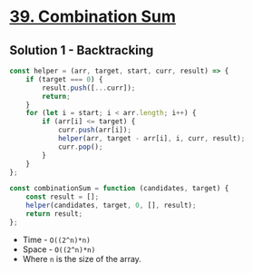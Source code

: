 # [39. Combination Sum](https://leetcode.com/problems/combination-sum/)

## Solution 1 - Backtracking

```js
const helper = (arr, target, start, curr, result) => {
    if (target === 0) {
        result.push([...curr]);
        return;
    }
    for (let i = start; i < arr.length; i++) {
        if (arr[i] <= target) {
            curr.push(arr[i]);
            helper(arr, target - arr[i], i, curr, result);
            curr.pop();
        }
    }
};

const combinationSum = function (candidates, target) {
    const result = [];
    helper(candidates, target, 0, [], result);
    return result;
};
```

-   Time - `O((2^n)*n)`
-   Space - `O((2^n)*n)`
-   Where `n` is the size of the array.
